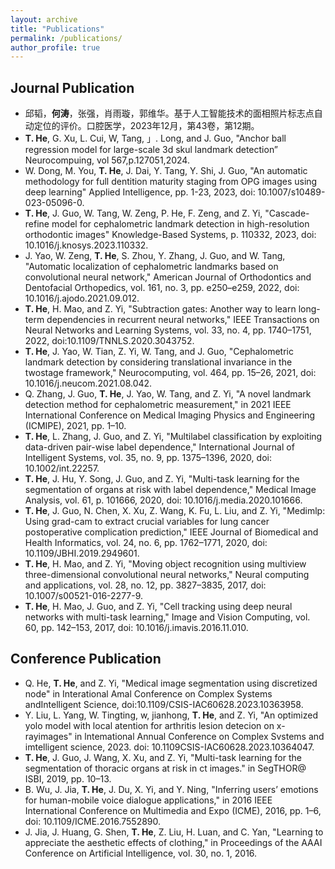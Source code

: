 ```yaml
---
layout: archive
title: "Publications"
permalink: /publications/
author_profile: true
---
```

## Journal Publication
- 邱韬，**何涛**，张强，肖雨璇，郭维华。基于人工智能技术的面相照片标志点自动定位的评价。口腔医学，2023年12月，第43卷，第12期。
- **T. He**, G. Xu, L. Cui, W, Tang, 」. Long, and J. Guo, "Anchor ball regression model for large-scale 3d skul landmark detection” Neurocompuing, vol 567,p.127051,2024.
- W. Dong, M. You, **T. He**, J. Dai, Y. Tang, Y. Shi, J. Guo, "An automatic methodology for full dentition maturity staging from OPG images using deep learning" Applied Intelligence, pp. 1-23, 2023, doi: 10.1007/s10489-023-05096-0.
- **T. He**, J. Guo, W. Tang, W. Zeng, P. He, F. Zeng, and Z. Yi, "Cascade-refine model for cephalometric landmark detection in high-resolution orthodontic images" Knowledge-Based Systems, p. 110332, 2023, doi: 10.1016/j.knosys.2023.110332.
- J. Yao, W. Zeng, **T. He**, S. Zhou, Y. Zhang, J. Guo, and W. Tang, "Automatic localization of cephalometric landmarks based on convolutional neural network," American Journal of Orthodontics and Dentofacial Orthopedics, vol. 161, no. 3, pp. e250–e259, 2022, doi: 10.1016/j.ajodo.2021.09.012.
- **T. He**, H. Mao, and Z. Yi, "Subtraction gates: Another way to learn long-term dependencies in recurrent neural networks," IEEE Transactions on Neural Networks and Learning Systems, vol. 33, no. 4, pp. 1740–1751, 2022, doi:10.1109/TNNLS.2020.3043752.
- **T. He**, J. Yao, W. Tian, Z. Yi, W. Tang, and J. Guo, "Cephalometric landmark detection by considering translational invariance in the twostage framework," Neurocomputing, vol. 464, pp. 15–26, 2021, doi: 10.1016/j.neucom.2021.08.042.
- Q. Zhang, J. Guo, **T. He**, J. Yao, W. Tang, and Z. Yi, "A novel landmark detection method for cephalometric measurement," in 2021 IEEE International Conference on Medical Imaging Physics and Engineering (ICMIPE), 2021, pp. 1–10.
- **T. He**, L. Zhang, J. Guo, and Z. Yi, "Multilabel classification by exploiting data-driven pair-wise label dependence," International Journal of Intelligent Systems, vol. 35, no. 9, pp. 1375–1396, 2020, doi: 10.1002/int.22257.
- **T. He**, J. Hu, Y. Song, J. Guo, and Z. Yi, "Multi-task learning for the segmentation of organs at risk with label dependence," Medical Image Analysis, vol. 61, p. 101666, 2020, doi: 10.1016/j.media.2020.101666.
- **T. He**, J. Guo, N. Chen, X. Xu, Z. Wang, K. Fu, L. Liu, and Z. Yi, "Medimlp: Using grad-cam to extract crucial variables for lung cancer postoperative complication prediction," IEEE Journal of Biomedical and Health Informatics, vol. 24, no. 6, pp. 1762–1771, 2020, doi: 10.1109/JBHI.2019.2949601.
- **T. He**, H. Mao, and Z. Yi, "Moving object recognition using multiview three-dimensional convolutional neural networks," Neural computing and applications, vol. 28, no. 12, pp. 3827–3835, 2017, doi: 10.1007/s00521-016-2277-9.
- **T. He**, H. Mao, J. Guo, and Z. Yi, "Cell tracking using deep neural networks with multi-task learning," Image and Vision Computing, vol. 60, pp. 142–153, 2017, doi: 10.1016/j.imavis.2016.11.010.

## Conference Publication
- Q. He, **T. He**, and Z. Yi, "Medical image segmentation using discretized node" in Interational Amal Conference on Complex Systems andIntelligent Science, doi:10.1109/CSIS-IAC60628.2023.10363958.
- Y. Liu, L. Yang, W. Tingting, w, jianhong, **T. He**, and Z. Yi, "An optimized yolo model with local atention for arthritis lesion detecion on x-rayimages" in lntemational Annual Conference on Complex Svstems and imtelligent science, 2023. doi: 10.1109CSIS-IAC60628.2023.10364047.
- **T. He**, J. Guo, J. Wang, X. Xu, and Z. Yi, "Multi-task learning for the segmentation of thoracic organs at risk in ct images." in SegTHOR@ ISBI, 2019, pp. 10–13.
- B. Wu, J. Jia, **T. He**, J. Du, X. Yi, and Y. Ning, "Inferring users’ emotions for human-mobile voice dialogue applications," in 2016 IEEE International Conference on Multimedia and Expo (ICME), 2016, pp. 1–6, doi: 10.1109/ICME.2016.7552890.
- J. Jia, J. Huang, G. Shen, **T. He**, Z. Liu, H. Luan, and C. Yan, "Learning to appreciate the aesthetic effects of clothing," in Proceedings of the AAAI Conference on Artificial Intelligence, vol. 30, no. 1, 2016.
